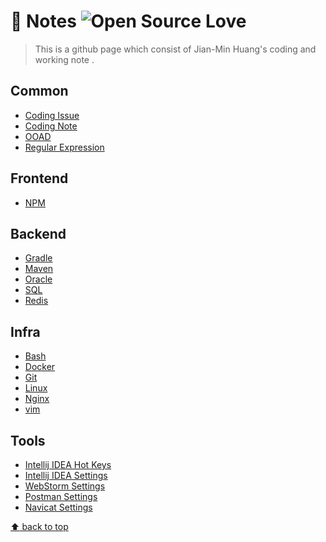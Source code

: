 # :notebook: Notes ![Open Source Love](https://badges.frapsoft.com/os/v2/open-source.svg?v=103)
> This is a github page which consist of Jian-Min Huang's coding and working note .

## Common
* [Coding Issue][SQL.md-page]
* [Coding Note][SQL.md-page]
* [OOAD][SQL.md-page]
* [Regular Expression][SQL.md-page]

## Frontend
* [NPM][SQL.md-page]

## Backend
* [Gradle][SQL.md-page]
* [Maven][SQL.md-page]
* [Oracle][SQL.md-page]
* [SQL][SQL.md-page]
* [Redis][SQL.md-page]

## Infra
* [Bash][SQL.md-page]
* [Docker][SQL.md-page]
* [Git][SQL.md-page]
* [Linux][SQL.md-page]
* [Nginx][SQL.md-page]
* [vim][SQL.md-page]

## Tools
* [Intellij IDEA Hot Keys][SQL.md-page]
* [Intellij IDEA Settings][SQL.md-page]
* [WebStorm Settings][SQL.md-page]
* [Postman Settings][SQL.md-page]
* [Navicat Settings][SQL.md-page]

[SQL.md-page]: <markdown/SQL.md>
[vim.md-page]: <markdown/vim.md>

[:arrow_up: back to top][top-page]

[top-page]: <https://github.com/Jian-Min-Huang/Notes#notebook-notes->

